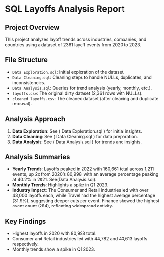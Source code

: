 # SQL Layoffs Analysis Report

## Project Overview
This project analyzes layoff trends across industries, companies, and countries using a dataset of 2361 layoff events from 2020 to 2023.

## File Structure
- `Data Exploration.sql`: Initial exploration of the dataset.
- `Data Cleaning.sql`: Cleaning steps to handle NULLs, duplicates, and inconsistencies.
- `Data Analysis.sql`: Queries for trend analysis (yearly, monthly, etc.).
- `layoffs.csv`: The original dirty dataset (2,361 rows with NULLs).
- `cleaned_layoffs.csv`: The cleaned dataset (after cleaning and duplicate removal).

## Analysis Approach
1. **Data Exploration**: See ( Data Exploration.sql ) for initial insights.
2. **Data Cleaning**: See ( Data Cleaning.sql ) for data preparation.
3. **Data Analysis**: See ( Data Analysis.sql ) for trends and insights.

## Analysis Summaries
- **Yearly Trends**: Layoffs peaked in 2022 with 160,661 total across 1,211 events, up 2x from 2020’s 80,998, with an average percentage peaking at 40.2% in 2021. See(Data Analysis.sql).
- **Monthly Trends**: Highlights a spike in Q1 2023.
- **Industry Impact**: The Consumer and Retail industries led with over 43,000 layoffs each, while Travel had the highest average percentage (31.9%), suggesting deeper cuts per event. Finance showed the highest event count (284), reflecting widespread activity.

## Key Findings
- Highest layoffs in 2020 with 80,998 total.
- Consumer and Retail industries led with 44,782 and 43,613 layoffs respectively.
- Monthly trends show a spike in Q1 2023.
